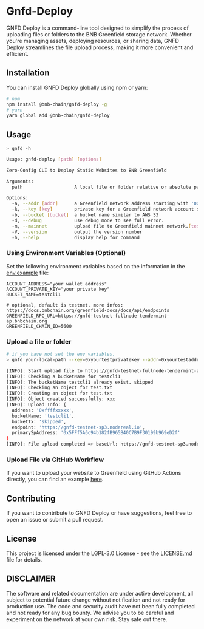 # Gnfd-Deploy

GNFD Deploy is a command-line tool designed to simplify the process of uploading files or folders to the BNB Greenfield storage network. Whether you're managing assets, deploying resources, or sharing data, GNFD Deploy streamlines the file upload process, making it more convenient and efficient.

## Installation

You can install GNFD Deploy globally using npm or yarn:

```bash
# npm
npm install @bnb-chain/gnfd-deploy -g
# yarn
yarn global add @bnb-chain/gnfd-deploy
```

## Usage

```bash
> gnfd -h

Usage: gnfd-deploy [path] [options]

Zero-Config CLI to Deploy Static Websites to BNB Greenfield

Arguments:
  path                   A local file or folder relative or absolute path.

Options:
  -a, --addr [addr]      a Greenfield network address starting with '0x'
  -k, --key [key]        private key for a Greenfield network account starting with '0x'.
  -b, --bucket [bucket]  a bucket name similar to AWS S3
  -d, --debug            use debug mode to see full error.
  -m, --mainnet          upload file to Greenfield mainnet network.[testnet]
  -V, --version          output the version number
  -h, --help             display help for command
```

### Using Environment Variables (Optional)

Set the following environment variables based on the information in the [env.example](./.env.example) file:

```dotenv
ACCOUNT_ADDRESS="your wallet address"
ACCOUNT_PRIVATE_KEY="your private key"
BUCKET_NAME=testcli1

# optional, default is testnet. more infos: https://docs.bnbchain.org/greenfield-docs/docs/api/endpoints
GREENFIELD_RPC_URL=https://gnfd-testnet-fullnode-tendermint-ap.bnbchain.org
GREENFIELD_CHAIN_ID=5600
```

### Upload a file or folder

```bash
# if you have not set the env variables.
> gnfd your-local-path --key=0xyourtestprivatekey --addr=0xyourtestaddress --bucket=testcli1

[INFO]: Start upload file to https://gnfd-testnet-fullnode-tendermint-ap.bnbchain.org 5600
[INFO]: Checking a bucketName for testcli1
[INFO]: The bucketName testcli1 already exist. skipped
[INFO]: Checking an object for test.txt
[INFO]: Creating an object for test.txt
[INFO]: Object created successfully: xxx
[INFO]: Upload Info: {
  address: '0xffffxxxxx',
  bucketName: 'testcli1',
  bucketTx: 'skipped',
  endpoint: 'https://gnfd-testnet-sp3.nodereal.io',
  primarySpAddress: '0x5FFf5A6c94b182fB965B40C7B9F30199b969eD2f'
}
[INFO]: File upload completed => baseUrl: https://gnfd-testnet-sp3.nodereal.io/view/testcli1/test.txt
```

### Upload File via GitHub Workflow

If you want to upload your website to Greenfield using GitHub Actions directly, you can find an example [here](./.github/workflows/deploy_cra_example.yaml).

## Contributing

If you want to contribute to GNFD Deploy or have suggestions, feel free to open an issue or submit a pull request.

## License

This project is licensed under the LGPL-3.0 License - see the [LICENSE.md](./LICENSE) file for details.

## DISCLAIMER

The software and related documentation are under active development, all subject to potential future change without notification and not ready for production use. The code and security audit have not been fully completed and not ready for any bug bounty. We advise you to be careful and experiment on the network at your own risk. Stay safe out there.
